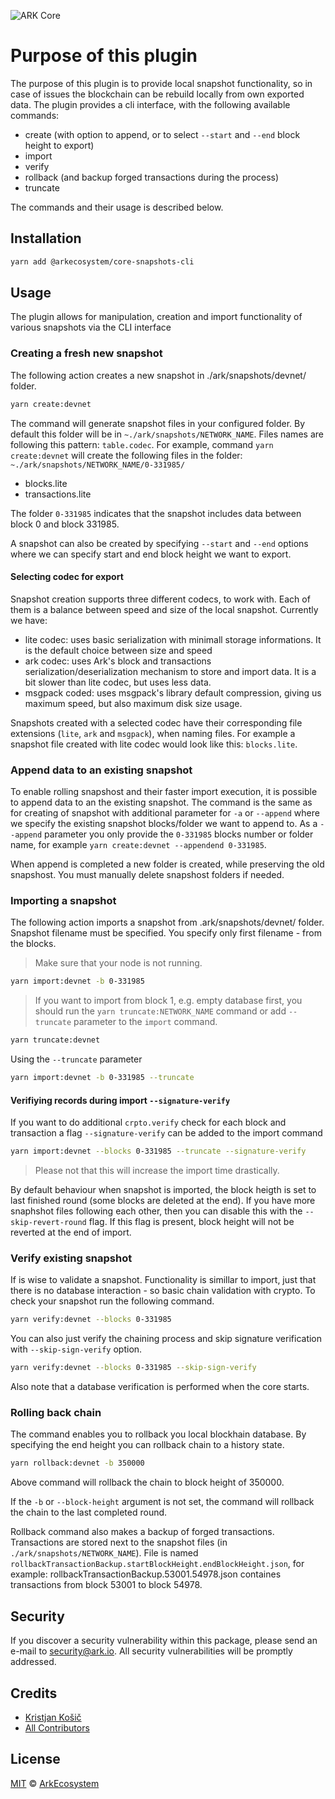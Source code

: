 ![ARK Core](https://i.imgur.com/1aP6F2o.png)

# Purpose of this plugin
The purpose of this plugin is to provide local snapshot functionality, so in case of issues the blockchain can be rebuild locally from own exported data.
The plugin provides a cli interface, with the following available commands:

- create (with option to append, or to select `--start` and `--end` block height to export)
- import
- verify
- rollback (and backup forged transactions during the process)
- truncate

The commands and their usage is described below.

## Installation
```bash
yarn add @arkecosystem/core-snapshots-cli
```
## Usage
The plugin allows for manipulation, creation and import functionality of various snapshots via the CLI interface

### Creating a fresh new snapshot
The following action creates a new snapshot in ./ark/snapshots/devnet/ folder.
```bash
yarn create:devnet
```
The command will generate snapshot files in your configured folder. By default this folder will be in `~./ark/snapshots/NETWORK_NAME`.
Files names are following this pattern:  `table.codec`. For example, command `yarn create:devnet` will create the following files in the folder:
`~./ark/snapshots/NETWORK_NAME/0-331985/`
- blocks.lite
- transactions.lite

The folder `0-331985` indicates that the snapshot includes data between block 0 and block 331985.

A snapshot can also be created by specifying `--start` and `--end` options where we can specify start and end block height we want to export.

#### Selecting codec for export
Snapshot creation supports three different codecs, to work with. Each of them is a balance between speed and size of the local snapshot. Currently we have:
- lite codec: uses basic serialization with minimall storage informations. It is the default choice between size and speed
- ark codec: uses Ark's block and transactions serialization/deserialization mechanism to store and import data. It is a bit slower than lite codec, but uses less data.
- msgpack coded: uses msgpack's library default compression, giving us maximum speed, but also maximum disk size usage.

Snapshots created with a selected codec have their corresponding file extensions (`lite`, `ark` and `msgpack`), when naming files. For example a snapshot file created with lite codec would look like this: `blocks.lite`.

### Append data to an existing snapshot
To enable rolling snapshost and their faster import execution, it is possible to append data to an the existing snapshot.
The command is the same as for creating of snapshot with additional parameter for `-a` or `--append` where we specify the existing snapshot blocks/folder we want to append to.
As a `--append` parameter you only provide the `0-331985` blocks number or folder name, for example `yarn create:devnet --appendend 0-331985`.

When append is completed a new folder is created, while preserving the old snapshost. You must manually delete snapshost folders if needed.

### Importing a snapshot
The following action imports a snapshot from .ark/snapshots/devnet/ folder. Snapshot filename must be specified. You specify only first filename - from the blocks.

>Make sure that your node is not running.

```bash
yarn import:devnet -b 0-331985
```
> If you want to import from block 1, e.g. empty database first, you should run the `yarn truncate:NETWORK_NAME` command or add `--truncate` parameter to the `import` command.
```bash
yarn truncate:devnet
```
Using the `--truncate` parameter
```bash
yarn import:devnet -b 0-331985 --truncate
```
#### Verifiying records during import `--signature-verify`
If you want to do additional `crpto.verify` check for each block and transaction a flag `--signature-verify` can be added to the import command
```bash
yarn import:devnet --blocks 0-331985 --truncate --signature-verify
```
>Please not that this will increase the import time drastically.

By default behaviour when snapshot is imported, the block heigth is set to last finished round (some blocks are deleted at the end). If you have more snaphshot files following each other, then you can disable this with the `--skip-revert-round` flag. If this flag is present, block height will not be reverted at the end of import.

### Verify existing snapshot
If is wise to validate a snapshot. Functionality is simillar to import, just that there is no database interaction - so basic chain validation with crypto. To check your snapshot run the following command.
```bash
yarn verify:devnet --blocks 0-331985
```
You can also just verify the chaining process and skip signature verification with `--skip-sign-verify` option.
```bash
yarn verify:devnet --blocks 0-331985 --skip-sign-verify
```
Also note that a database verification is performed when the core starts.

### Rolling back chain
The command enables you to rollback you local blockhain database. By specifying the end height you can rollback chain to a history state.
```bash
yarn rollback:devnet -b 350000
```
Above command will rollback the chain to block height of 350000.

If the `-b` or `--block-height` argument is not set, the command will rollback the chain to the last completed round.

Rollback command also makes a backup of forged transactions. Transactions are stored next to the snapshot files (in `./ark/snapshots/NETWORK_NAME`). File is named `rollbackTransactionBackup.startBlockHeight.endBlockHeight.json`, for example: rollbackTransactionBackup.53001.54978.json containes transactions from block 53001 to block 54978.

## Security
If you discover a security vulnerability within this package, please send an e-mail to security@ark.io. All security vulnerabilities will be promptly addressed.

## Credits
- [Kristjan Košič](https://github.com/kristjank)
- [All Contributors](../../../../contributors)

## License
[MIT](LICENSE) © [ArkEcosystem](https://ark.io)
